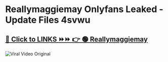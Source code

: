 
 # Reallymaggiemay Onlyfans Leaked - Update Files 4svwu

## <h2><a href="https://clipsfans.com/Reallymaggiemay&ref=git">🔗 Click to LINKS ⏩⏩ 👉 🟢 Reallymaggiemay </a></h2>

<a href="https://clipsfans.com/Reallymaggiemay&ref=git" rel="nofollow" data-target="animated-image.originalLink"><img src="https://i.ibb.co.com/xMMVF88/686577567.gif" alt="Viral Video Original" style="max-width: 100%; display: inline-block;" data-target="animated-image.originalImage"></a>

